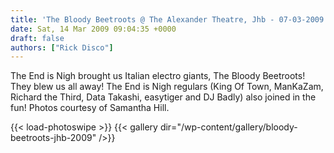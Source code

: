 ```yaml
---
title: 'The Bloody Beetroots @ The Alexander Theatre, Jhb - 07-03-2009'
date: Sat, 14 Mar 2009 09:04:35 +0000
draft: false
authors: ["Rick Disco"]
---
```


The End is Nigh brought us Italian electro giants, The Bloody Beetroots! They blew us all away! The End is Nigh regulars (King Of Town, ManKaZam, Richard the Third, Data Takashi, easytiger and DJ Badly) also joined in the fun! Photos courtesy of Samantha Hill.

{{< load-photoswipe >}}
{{< gallery dir="/wp-content/gallery/bloody-beetroots-jhb-2009" />}}
